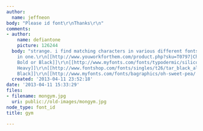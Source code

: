```yaml
---
author:
  name: jeffneon
body: "Please id font\r\nThanks\r\n"
comments:
- author:
    name: defiantone
    picture: 126244
  body: "strange. i find matching characters in various different fonts but none all
    in one.\r\n[[http://www.youworkforthem.com/product.php?sku=T0797|Chennai]]\r\n[[http://www.myfonts.com/fonts/canadatype/fab/|Fab
    Bold or Black]]\r\n[[http://www.myfonts.com/fonts/typodermic/silicone/heavy/|Silicone
    Heavy]]\r\n[[http://www.fontshop.com/fonts/singles/t26/tar_black_alternate_ot/|Tar
    Black]]\r\n[[http://www.myfonts.com/fonts/bagraphics/oh-sweet-pea/|Oh Sweet Pea]]"
  created: '2013-04-11 23:52:18'
date: '2013-04-11 15:33:29'
files:
- filename: mongym.jpg
  uri: public://old-images/mongym.jpg
node_type: font_id
title: gym

---
```

